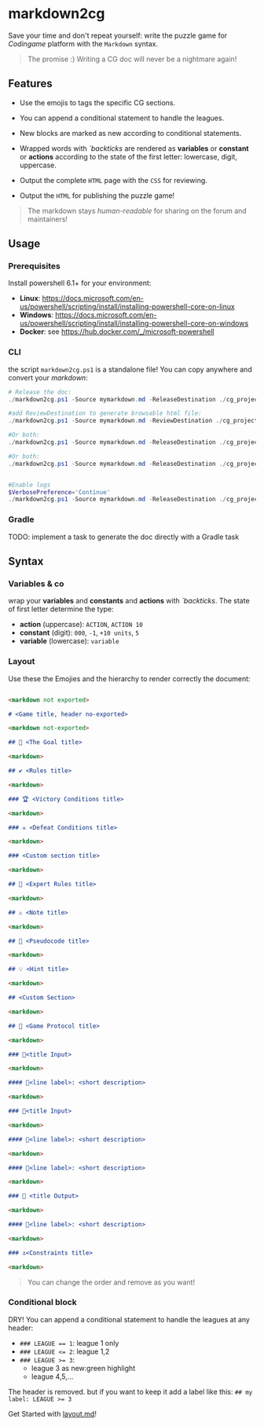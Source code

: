 # markdown2cg

Save your time and don't repeat yourself: write the puzzle game for *Codingame* platform with the `Markdown` syntax.

> The promise :) Writing a CG doc will never be a nightmare again!

## Features

* Use the emojis to tags the specific CG sections.
* You can append a conditional statement to handle the leagues. 
* New blocks are marked as new according to conditional statements.
* Wrapped words with *`backticks* are rendered as **variables** or **constant** or **actions** according to the state of the first letter: lowercase, digit, uppercase.

* Output the complete `HTML` page with the `CSS` for reviewing.
* Output the `HTML` for publishing the puzzle game!

> The markdown stays *human-readable* for sharing on the forum and maintainers!

## Usage

### Prerequisites

Install powershell 6.1+ for your environment:
* **Linux**: https://docs.microsoft.com/en-us/powershell/scripting/install/installing-powershell-core-on-linux
* **Windows**: https://docs.microsoft.com/en-us/powershell/scripting/install/installing-powershell-core-on-windows
* **Docker**: see https://hub.docker.com/_/microsoft-powershell

### CLI

the script `markdown2cg.ps1` is a standalone file! You can copy anywhere and convert your *markdown*:

```powershell
# Release the doc:
./markdown2cg.ps1 -Source mymarkdown.md -ReleaseDestination ./cg_project/config/

#add ReviewDestination to generate browsable html file:
./markdown2cg.ps1 -Source mymarkdown.md -ReviewDestination ./cg_project/doc/

#Or both:
./markdown2cg.ps1 -Source mymarkdown.md -ReleaseDestination ./cg_project/config/ -ReviewDestination ./cg_project/doc/

#Or both:
./markdown2cg.ps1 -Source mymarkdown.md -ReleaseDestination ./cg_project/config/ -ReviewDestination ./cg_project/doc/ -


#Enable logs
$VerbosePreference='Continue'
./markdown2cg.ps1 -Source mymarkdown.md -ReleaseDestination ./cg_project/config/ -ReviewDestination ./cg_project/doc/

```

### Gradle

TODO: implement a task to generate the doc directly with a Gradle task

## Syntax

### Variables & co 

wrap your **variables** and **constants** and **actions**  with *`backticks*. The state of first letter determine the type: 
* **action** (uppercase): `ACTION`,  `ACTION 10`
* **constant** (digit): `000`, `-1`, `+10 units`, `5` 
* **variable** (lowercase): `variable`

### Layout

Use these the Emojies and the hierarchy to render correctly the document:

```markdown 

<markdown not exported>

# <Game title, header no-exported>

<markdown not-exported>

## 🎯 <The Goal title>

<markdown>

## ✔️ <Rules title>

<markdown>

### 🏆 <Victory Conditions title>

<markdown>

### ☠️ <Defeat Conditions title>

<markdown>

### <Custom section title>

<markdown>

## 🐯 <Expert Rules title>

<markdown>

## ⚠️ <Note title>

<markdown>

## 📝 <Pseudocode title>

<markdown>

## 💡 <Hint title>

<markdown>

## <Custom Section>

<markdown>

## 🧾 <Game Protocol title>

<markdown>

### 👀<title Input>

<markdown>

#### 📑<line label>: <short description>

<markdown>

### 👀<title Input>

<markdown>

#### 📑<line label>: <short description>

<markdown>

#### 📑<line label>: <short description>

<markdown>

### 💬 <title Output>

<markdown>

#### 📑<line label>: <short description>

<markdown>

### ⚓<Constraints title>

<markdown>

```

> You can change the order and remove as you want!

### Conditional block

DRY! You can append a conditional statement to handle the leagues at any header:

* `### LEAGUE == 1`: league 1 only
* `### LEAGUE <= 2`: league 1,2
* `### LEAGUE >= 3`:
  * league 3 as new:green highlight
  * league 4,5,...

The header is removed. but if you want to keep it add a label like this: `## my label: LEAGUE >= 3`

Get Started with [layout.md](./sample/layout.md)!